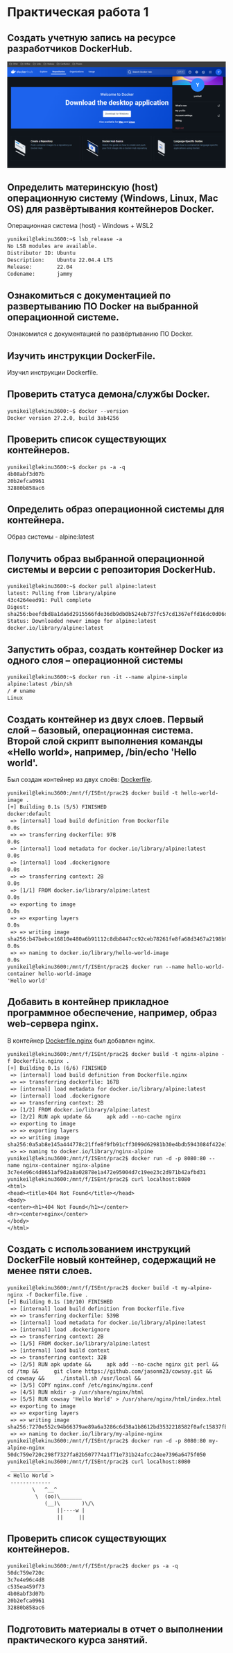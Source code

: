 # Практическая работа 1

## Создать учетную запись на ресурсе разработчиков DockerHub. 

![1_img](assets/1img.png)

## Определить материнскую (host) операционную систему (Windows, Linux, Mac OS) для развёртывания контейнеров Docker.

Операционная система (host) - Windows + WSL2
```shell
yunikeil@lekinu3600:~$ lsb_release -a
No LSB modules are available.
Distributor ID: Ubuntu
Description:    Ubuntu 22.04.4 LTS
Release:        22.04
Codename:       jammy
```

## Ознакомиться с документацией по развертыванию ПО Docker на выбранной операционной системе.

Ознакомился с документацией по развёртыванию ПО Docker.

## Изучить инструкции DockerFile.

Изучил инструкции Dockerfile.

## Проверить статуса демона/службы Docker.

```shell
yunikeil@lekinu3600:~$ docker --version
Docker version 27.2.0, build 3ab4256
```

## Проверить список существующих контейнеров.

```shell
yunikeil@lekinu3600:~$ docker ps -a -q
4b08abf3d07b
20b2efca0961
32880b858ac6
```

## Определить образ операционной системы для контейнера.

Образ системы - alpine:latest

##  Получить образ выбранной операционной системы и версии с репозитория DockerHub.

```shell
yunikeil@lekinu3600:~$ docker pull alpine:latest
latest: Pulling from library/alpine
43c4264eed91: Pull complete
Digest: sha256:beefdbd8a1da6d2915566fde36db9db0b524eb737fc57cd1367effd16dc0d06d
Status: Downloaded newer image for alpine:latest
docker.io/library/alpine:latest
```

## Запустить образ, создать контейнер Docker из одного слоя – операционной системы

```shell
yunikeil@lekinu3600:~$ docker run -it --name alpine-simple alpine:latest /bin/sh
/ # uname
Linux
```

## Создать контейнер из двух слоев. Первый слой – базовый, операционная система. Второй слой скрипт выполнения команды «Hello world», например, /bin/echo 'Hello world'.

Был создан контейнер из двух слоёв: [Dockerfile](Dockerfile).
```shell
yunikeil@lekinu3600:/mnt/f/ISEnt/prac2$ docker build -t hello-world-image .
[+] Building 0.1s (5/5) FINISHED                                                                                                                                                                      docker:default
 => [internal] load build definition from Dockerfile                                                                                                                                                            0.0s
 => => transferring dockerfile: 97B                                                                                                                                                                             0.0s
 => [internal] load metadata for docker.io/library/alpine:latest                                                                                                                                                0.0s
 => [internal] load .dockerignore                                                                                                                                                                               0.0s
 => => transferring context: 2B                                                                                                                                                                                 0.0s
 => [1/1] FROM docker.io/library/alpine:latest                                                                                                                                                                  0.0s
 => exporting to image                                                                                                                                                                                          0.0s
 => => exporting layers                                                                                                                                                                                         0.0s
 => => writing image sha256:b47bebce16810e480a6b91112c8db8447cc92ceb78261fe8fa68d3467a2198b9                                                                                                                    0.0s
 => => naming to docker.io/library/hello-world-image                                                                                                                                                            0.0s
yunikeil@lekinu3600:/mnt/f/ISEnt/prac2$ docker run --name hello-world-container hello-world-image
'Hello world'
```


## Добавить в контейнер прикладное программное обеспечение, например, образ web-сервера nginx.

В контейнер [Dockerfile.nginx](Dockerfile.nginx) был добавлен nginx.
```shell
yunikeil@lekinu3600:/mnt/f/ISEnt/prac2$ docker build -t nginx-alpine -f Dockerfile.nginx .
[+] Building 0.1s (6/6) FINISHED
 => [internal] load build definition from Dockerfile.nginx
 => => transferring dockerfile: 167B
 => [internal] load metadata for docker.io/library/alpine:latest
 => [internal] load .dockerignore
 => => transferring context: 2B
 => [1/2] FROM docker.io/library/alpine:latest
 => [2/2] RUN apk update &&     apk add --no-cache nginx
 => exporting to image
 => => exporting layers
 => => writing image sha256:0a5ab8e145a444778c21ffe8f9fb91cff3099d62981b30e4bdb5943084f422e1
 => => naming to docker.io/library/nginx-alpine
yunikeil@lekinu3600:/mnt/f/ISEnt/prac2$ docker run -d -p 8080:80 --name nginx-container nginx-alpine
3c7e4e96c4d8651af9d2a8a02878e1a472e95004d7c19ee23c2d971b42afbd31
yunikeil@lekinu3600:/mnt/f/ISEnt/prac2$ curl localhost:8080
<html>
<head><title>404 Not Found</title></head>
<body>
<center><h1>404 Not Found</h1></center>
<hr><center>nginx</center>
</body>
</html>
```


## Создать с использованием инструкций DockerFile новый контейнер, содержащий не менее пяти слоев.

```shell
yunikeil@lekinu3600:/mnt/f/ISEnt/prac2$ docker build -t my-alpine-nginx -f Dockerfile.five .
[+] Building 0.1s (10/10) FINISHED
 => [internal] load build definition from Dockerfile.five
 => => transferring dockerfile: 539B
 => [internal] load metadata for docker.io/library/alpine:latest
 => [internal] load .dockerignore
 => => transferring context: 2B
 => [1/5] FROM docker.io/library/alpine:latest
 => [internal] load build context
 => => transferring context: 32B
 => [2/5] RUN apk update &&     apk add --no-cache nginx git perl &&     cd /tmp &&     git clone https://github.com/jasonm23/cowsay.git &&     cd cowsay &&     ./install.sh /usr/local &&
 => [3/5] COPY nginx.conf /etc/nginx/nginx.conf
 => [4/5] RUN mkdir -p /usr/share/nginx/html
 => [5/5] RUN cowsay 'Hello World' > /usr/share/nginx/html/index.html
 => exporting to image
 => => exporting layers
 => => writing image sha256:7270e552c94b66379ae89a6a3286c6d38a1b8612bd3532218582f0afc15837fb
 => => naming to docker.io/library/my-alpine-nginx
yunikeil@lekinu3600:/mnt/f/ISEnt/prac2$ docker run -d -p 8080:80 my-alpine-nginx
50dc759e720c298f7327fa82b507774a1f71e731b24afcc24ee7396a6475f050
yunikeil@lekinu3600:/mnt/f/ISEnt/prac2$ curl localhost:8080
 _____________ 
< Hello World >
 ------------- 
        \   ^__^
         \  (oo)\_______
            (__)\       )\/\
                ||----w |
                ||     ||
```

## Проверить список существующих контейнеров.

```shell
yunikeil@lekinu3600:/mnt/f/ISEnt/prac2$ docker ps -a -q
50dc759e720c
3c7e4e96c4d8
c535ea459f73
4b08abf3d07b
20b2efca0961
32880b858ac6
```

## Подготовить материалы в отчет о выполнении практического курса занятий.


